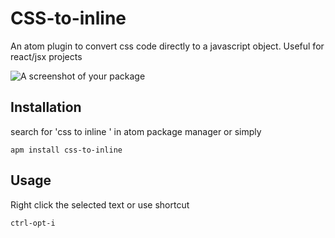 # CSS-to-inline

An atom plugin to convert css code directly to a javascript object. Useful for react/jsx projects

![A screenshot of your package](http://i.giphy.com/3o85xJjvBxArQUcMbS.gif)

## Installation
search for 'css to inline ' in atom package manager
or simply
```
apm install css-to-inline
```
## Usage

Right click the selected text or use shortcut
```
ctrl-opt-i
```
